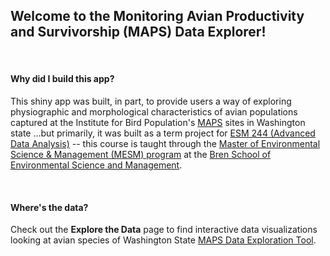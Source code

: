 ## Welcome to the Monitoring Avian Productivity and Survivorship (MAPS) Data Explorer!

<br>


#### Why did I build this app?

This shiny app was built, in part, to provide users a way of exploring physiographic and morphological characteristics of avian populations captured at the Institute for Bird Population's [MAPS](https://www.birdpop.org/pages/maps.php) sites in Washington state  ...but primarily, it was built as a term project for [ESM 244 (Advanced Data Analysis)](https://bren.ucsb.edu/courses/esm-244) -- this course is taught through the [Master of Environmental Science & Management (MESM) program](https://bren.ucsb.edu/masters-programs/master-environmental-science-and-management) at the [Bren School of Environmental Science and Management](https://bren.ucsb.edu/).

<br>

#### Where's the data? 

Check out the **Explore the Data** page to find interactive data visualizations looking at avian species of Washington State [MAPS Data Exploration Tool](https://ibp-maps-data-exploration-tool.org/app/maps).

